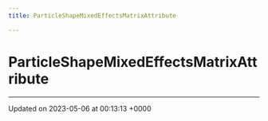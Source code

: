 ```yaml
---
title: ParticleShapeMixedEffectsMatrixAttribute

---
```


# ParticleShapeMixedEffectsMatrixAttribute





-------------------------------

Updated on 2023-05-06 at 00:13:13 +0000